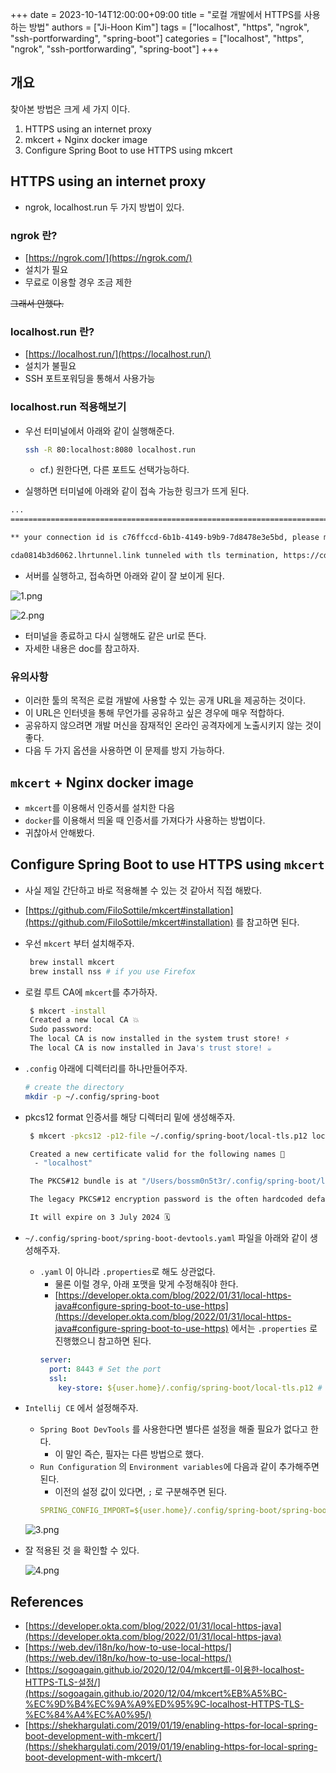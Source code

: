 +++
date = 2023-10-14T12:00:00+09:00
title = "로컬 개발에서 HTTPS를 사용하는 방법"
authors = ["Ji-Hoon Kim"]
tags = ["localhost", "https", "ngrok", "ssh-portforwarding", "spring-boot"]
categories = ["localhost", "https", "ngrok", "ssh-portforwarding", "spring-boot"]
+++

## 개요

찾아본 방법은 크게 세 가지 이다.

1. HTTPS using an internet proxy
2. mkcert + Nginx docker image
3. Configure Spring Boot to use HTTPS using mkcert

## HTTPS using an internet proxy

- ngrok, localhost.run 두 가지 방법이 있다.

### ngrok 란?

- [https://ngrok.com/](https://ngrok.com/)
- 설치가 필요
- 무료로 이용할 경우 조금 제한

~~그래서 안했다.~~

### localhost.run 란?

- [https://localhost.run/](https://localhost.run/)
- 설치가 불필요
- SSH 포트포워딩을 통해서 사용가능

### localhost.run 적용해보기

- 우선 터미널에서 아래와 같이 실행해준다.
    ```bash
    ssh -R 80:localhost:8080 localhost.run
    ```
  - cf.) 원한다면, 다른 포트도 선택가능하다.

- 실행하면 터미널에 아래와 같이 접속 가능한 링크가 뜨게 된다.

```bash
...
===============================================================================

** your connection id is c76ffccd-6b1b-4149-b9b9-7d8478e3e5bd, please mention it if you send me a message about an issue. **

cda0814b3d6062.lhrtunnel.link tunneled with tls termination, https://cda0814b3d6062.lhrtunnel.link
```

- 서버를 실행하고, 접속하면 아래와 같이 잘 보이게 된다.

![1.png](/images/posts/local-https/1.png)

![2.png](/images/posts/local-https/2.png)

- 터미널을 종료하고 다시 실행해도 같은 url로 뜬다.
- 자세한 내용은 doc를 참고하자.

### 유의사항

- 이러한 툴의 목적은 로컬 개발에 사용할 수 있는 공개 URL을 제공하는 것이다.
- 이 URL은 인터넷을 통해 무언가를 공유하고 싶은 경우에 매우 적합하다.
- 공유하지 않으려면 개발 머신을 잠재적인 온라인 공격자에게 노출시키지 않는 것이 좋다.
- 다음 두 가지 옵션을 사용하면 이 문제를 방지 가능하다.

## `mkcert` + Nginx docker image

- `mkcert`를 이용해서 인증서를 설치한 다음
- `docker`를 이용해서 띄울 때 인증서를 가져다가 사용하는 방법이다.
- 귀찮아서 안해봤다.

## Configure Spring Boot to use HTTPS using `mkcert`

- 사실 제일 간단하고 바로 적용해볼 수 있는 것 같아서 직접 해봤다.
- [https://github.com/FiloSottile/mkcert#installation](https://github.com/FiloSottile/mkcert#installation) 를 참고하면 된다.
- 우선 `mkcert` 부터 설치해주자.
    ```bash
     brew install mkcert
     brew install nss # if you use Firefox
     ```
- 로컬 루트 CA에 `mkcert`를 추가하자.
    ```bash
     $ mkcert -install
     Created a new local CA 💥
     Sudo password:
     The local CA is now installed in the system trust store! ⚡️
     The local CA is now installed in Java's trust store! ☕️
     ```
- `.config` 아래에 디렉터리를 하나만들어주자.
  ```bash
  # create the directory
  mkdir -p ~/.config/spring-boot
  ```
- pkcs12 format 인증서를 해당 디렉터리 밑에 생성해주자.
    ```bash
     $ mkcert -pkcs12 -p12-file ~/.config/spring-boot/local-tls.p12 localhost

     Created a new certificate valid for the following names 📜
      - "localhost"

     The PKCS#12 bundle is at "/Users/bossm0n5t3r/.config/spring-boot/local-tls.p12" ✅

     The legacy PKCS#12 encryption password is the often hardcoded default "changeit" ℹ️

     It will expire on 3 July 2024 🗓
     ``` 

- `~/.config/spring-boot/spring-boot-devtools.yaml` 파일을 아래와 같이 생성해주자.
  - `.yaml` 이 아니라 `.properties`로 해도 상관없다.
    - 물론 이럴 경우, 아래 포맷을 맞게 수정해줘야 한다.
    - [https://developer.okta.com/blog/2022/01/31/local-https-java#configure-spring-boot-to-use-https](https://developer.okta.com/blog/2022/01/31/local-https-java#configure-spring-boot-to-use-https)
      에서는 `.properties` 로 진행했으니 참고하면 된다.
    ```yaml
    server:
      port: 8443 # Set the port
      ssl:
        key-store: ${user.home}/.config/spring-boot/local-tls.p12 # configure the key store path
    ```

- `Intellij CE` 에서 설정해주자.
  - `Spring Boot DevTools` 를 사용한다면 별다른 설정을 해줄 필요가 없다고 한다.
    - 이 말인 즉슨, 필자는 다른 방법으로 했다.
  - `Run Configuration` 의 `Environment variables`에 다음과 같이 추가해주면 된다.
    - 이전의 설정 값이 있다면, `;` 로 구분해주면 된다.
    ```yaml
    SPRING_CONFIG_IMPORT=${user.home}/.config/spring-boot/spring-boot-devtools.yaml
    ```
  ![3.png](/images/posts/local-https/3.png)

- 잘 적용된 것 을 확인할 수 있다.

  ![4.png](/images/posts/local-https/4.png)

## References

- [https://developer.okta.com/blog/2022/01/31/local-https-java](https://developer.okta.com/blog/2022/01/31/local-https-java)
- [https://web.dev/i18n/ko/how-to-use-local-https/](https://web.dev/i18n/ko/how-to-use-local-https/)
- [https://sogoagain.github.io/2020/12/04/mkcert를-이용한-localhost-HTTPS-TLS-설정/](https://sogoagain.github.io/2020/12/04/mkcert%EB%A5%BC-%EC%9D%B4%EC%9A%A9%ED%95%9C-localhost-HTTPS-TLS-%EC%84%A4%EC%A0%95/)
- [https://shekhargulati.com/2019/01/19/enabling-https-for-local-spring-boot-development-with-mkcert/](https://shekhargulati.com/2019/01/19/enabling-https-for-local-spring-boot-development-with-mkcert/)
